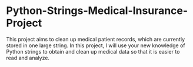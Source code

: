# Python-Strings-Medical-Insurance-Project
This project aims to clean up medical patient records, which are currently stored in one large string.
In this project, I will use your new knowledge of Python strings to obtain and clean up medical data so that it is easier to read and analyze.


